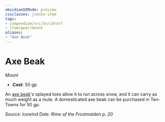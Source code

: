 ```yaml
---
obsidianUIMode: preview
cssclasses: json5e-item
tags:
- compendium/src/5e/idrotf
- item/gear/mount
aliases: 
- "Axe Beak"
---
```

# Axe Beak
*Mount*  

- **Cost**: 50 gp

An [axe beak](/Systems/5e/bestiary/beast/axe-beak.md)'s splayed toes allow it to run across snow, and it can carry as much weight as a mule. A domesticated axe beak can be purchased in Ten-Towns for 50 gp.

*Source: Icewind Dale: Rime of the Frostmaiden p. 20*